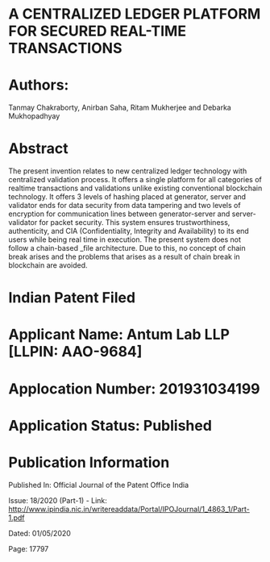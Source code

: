 # A CENTRALIZED LEDGER PLATFORM FOR SECURED REAL-TIME TRANSACTIONS

# Authors:
Tanmay Chakraborty, Anirban Saha, Ritam Mukherjee and Debarka Mukhopadhyay

# Abstract
The present invention relates to new centralized ledger technology with centralized validation process. It offers a single platform for all categories of realtime transactions and validations unlike existing conventional blockchain technology. It offers 3 levels of hashing placed at generator, server and validator ends for data security from data tampering and two levels of encryption for communication lines between generator-server and server-validator for packet security. This system ensures trustworthiness, authenticity, and CIA (Confidentiality, Integrity and Availability) to its end users while being real time in execution. The present system does not follow a chain-based _file architecture. Due to this, no concept of chain break arises and the problems that arises as a result of chain break in blockchain are avoided.

# Indian Patent Filed
# Applicant Name: Antum Lab LLP [LLPIN: AAO-9684]
# Applocation Number: 201931034199
# Application Status: Published

# Publication Information
Published In: Official Journal of the Patent Office India

Issue: 18/2020 (Part-1) - Link: http://www.ipindia.nic.in/writereaddata/Portal/IPOJournal/1_4863_1/Part-1.pdf

Dated: 01/05/2020

Page: 17797

